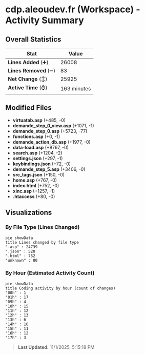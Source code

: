 # cdp.aleoudev.fr (Workspace) - Activity Summary 

## Overall Statistics

| Stat                   | Value                                                             |
| ---------------------- | ----------------------------------------------------------------- |
| **Lines Added** (➕)   | 26008                                          |
| **Lines Removed** (➖) | 83                                        |
| **Net Change** (↕)    | 25925                |
| **Active Time** (⌚)   | 163 minutes |


## Modified Files
- **virtuatab.asp** (+485, -0)
- **demande_step_0_view.asp** (+1071, -1)
- **demande_step_0.asp** (+5723, -77)
- **functions.asp** (+0, -1)
- **demande_action_db.asp** (+1977, -0)
- **data-load.asp** (+8767, -0)
- **search.asp** (+1204, -2)
- **settings.json** (+297, -1)
- **keybindings.json** (+72, -0)
- **demande_step_5.asp** (+3406, -0)
- **src_tags.json** (+150, -0)
- **home.asp** (+767, -0)
- **index.html** (+752, -0)
- **xinc.asp** (+1257, -1)
- **.htaccess** (+80, -0)

## Visualizations

### By File Type (Lines Changed)

```mermaid
pie showData
title Lines changed by file type
".asp" : 24739
".json" : 520
".html" : 752
"unknown" : 80
```

### By Hour (Estimated Activity Count)

```mermaid
pie showData
title Coding activity by hour (count of changes)
"00h" : 1
"01h" : 17
"09h" : 4
"10h" : 15
"11h" : 12
"12h" : 13
"13h" : 6
"14h" : 16
"15h" : 11
"16h" : 12
"17h" : 3
```


> **Last Updated:** 11/1/2025, 5:15:18 PM
